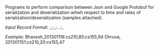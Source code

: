 Programs to perform comparison between Json and Google Protobuf for serialization and deserialization witwh respect to time and rates of serialization/deserialization (samples attached). 

*Input Record Format*: <Name>,<Roll No>:<Course1>,<Marks1>:<Course2>,<Marks2>:...:<CourseN>,<MarksN> 
	
*Example*: Bhavesh,201301116:cs210,85:cs155,94 
Dhruva, 201301151:cs210,20:cs155,47 

